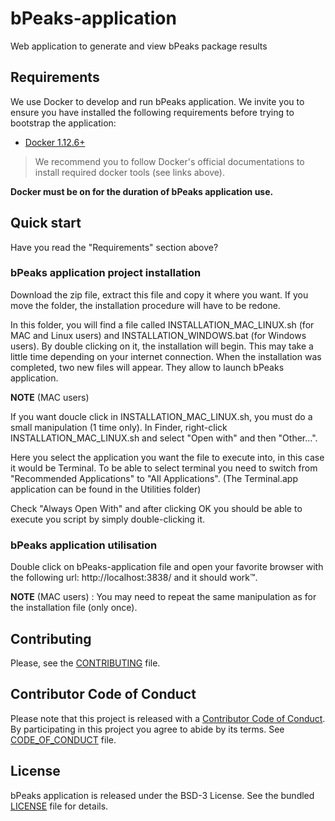 # bPeaks-application
Web application to generate and view bPeaks package results

## Requirements

We use Docker to develop and run bPeaks application. We invite you to ensure you have
installed the following requirements before trying to bootstrap the application:

* [Docker 1.12.6+](https://docs.docker.com/engine/installation/)

> We recommend you to follow Docker's official documentations to install
required docker tools (see links above).

**Docker must be on for the duration of bPeaks application use.**

## Quick start

Have you read the "Requirements" section above?

### bPeaks application project installation

Download the zip file, extract this file and copy it where you want. If you move the folder, the installation procedure will have to be redone.

In this folder, you will find a file called INSTALLATION_MAC_LINUX.sh (for MAC and Linux users) and INSTALLATION_WINDOWS.bat (for Windows users). By double clicking on it, the installation will begin. This may take a little time depending on your internet connection. When the installation was completed, two new files will appear. They allow to launch bPeaks application.

**NOTE** (MAC users)

If you want doucle click in INSTALLATION_MAC_LINUX.sh, you must do a small manipulation (1 time only).
In Finder, right-click INSTALLATION_MAC_LINUX.sh and select "Open with" and then "Other...".

Here you select the application you want the file to execute into, in this case it would be Terminal. To be able to select terminal you need to switch from "Recommended Applications" to "All Applications". (The Terminal.app application can be found in the Utilities folder)

Check "Always Open With" and after clicking OK you should be able to execute you script by simply double-clicking it.

### bPeaks application utilisation

Double click on bPeaks-application file and open your favorite browser with the following url: http://localhost:3838/ and it should work™.

**NOTE** (MAC users) : You may need to repeat the same manipulation as for the installation file (only once).

## Contributing

Please, see the [CONTRIBUTING](CONTRIBUTING.md) file.

## Contributor Code of Conduct

Please note that this project is released with a [Contributor Code of
Conduct](http://contributor-covenant.org/). By participating in this project you
agree to abide by its terms. See [CODE_OF_CONDUCT](CODE_OF_CONDUCT.md) file.

## License

bPeaks application is released under the BSD-3 License. See the bundled [LICENSE](LICENSE)
file for details.

